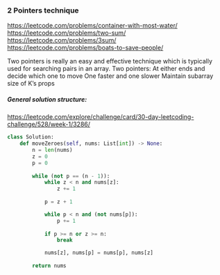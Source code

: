 ### 2 Pointers technique

https://leetcode.com/problems/container-with-most-water/ <br /> 
https://leetcode.com/problems/two-sum/<br />
https://leetcode.com/problems/3sum/ <br/>
https://leetcode.com/problems/boats-to-save-people/

Two pointers is really an easy and effective technique which is typically used for searching pairs in an array.
 Two pointers:
At either ends and decide which one to move
One faster and one slower
Maintain subarray size of K’s props

##### General solution structure: <br />
https://leetcode.com/explore/challenge/card/30-day-leetcoding-challenge/528/week-1/3286/

```py
class Solution:
    def moveZeroes(self, nums: List[int]) -> None:
        n = len(nums)
        z = 0
        p = 0
            
        while (not p == (n - 1)):
            while z < n and nums[z]:
                z += 1 
            
            p = z + 1

            while p < n and (not nums[p]):
                p += 1
            
            if p >= n or z >= n:
                break

            nums[z], nums[p] = nums[p], nums[z]
            
        return nums
```